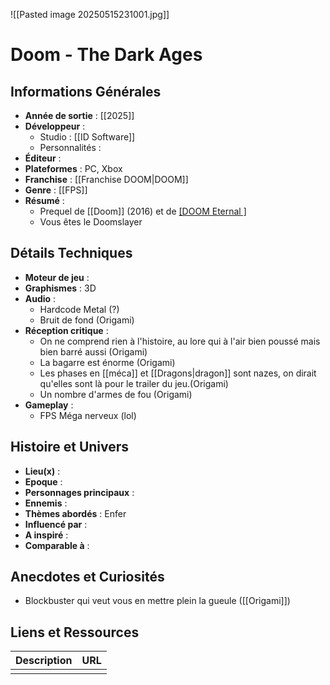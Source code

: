 ![[Pasted image 20250515231001.jpg]]

# Doom - The Dark Ages

## Informations Générales

- **Année de sortie** : [[2025]]
- **Développeur** : 
	- Studio : [[ID Software]]
	- Personnalités : 
- **Éditeur** : 
- **Plateformes** : PC, Xbox
- **Franchise** : [[Franchise DOOM|DOOM]]
- **Genre** : [[FPS]]
- **Résumé** : 
	- Prequel de [[Doom]] (2016) et de [[DOOM Eternal ]](2018) 
	- Vous êtes le Doomslayer

## Détails Techniques
- **Moteur de jeu** : 
- **Graphismes** : 3D
- **Audio** : 
	- Hardcode Metal (?)
	- Bruit de fond (Origami)
- **Réception critique** : 
	- On ne comprend rien à l'histoire, au lore qui à l'air bien poussé mais bien barré aussi (Origami)
	- La bagarre est énorme (Origami)
	- Les phases en [[méca]] et [[Dragons|dragon]] sont nazes, on dirait qu'elles sont là pour le trailer du jeu.(Origami)
	- Un nombre d'armes de fou (Origami)
- **Gameplay** :
	- FPS Méga nerveux (lol)


## Histoire et Univers
- **Lieu(x)** : 
- **Epoque** : 
- **Personnages principaux** : 
- **Ennemis** :
- **Thèmes abordés** : Enfer
- **Influencé par** : 
- **A inspiré** : 
- **Comparable à** :
## Anecdotes et Curiosités
- Blockbuster qui veut vous en mettre plein la gueule ([[Origami]])
## Liens et Ressources

| Description | URL |
| ----------- | --- |
|             |     |
